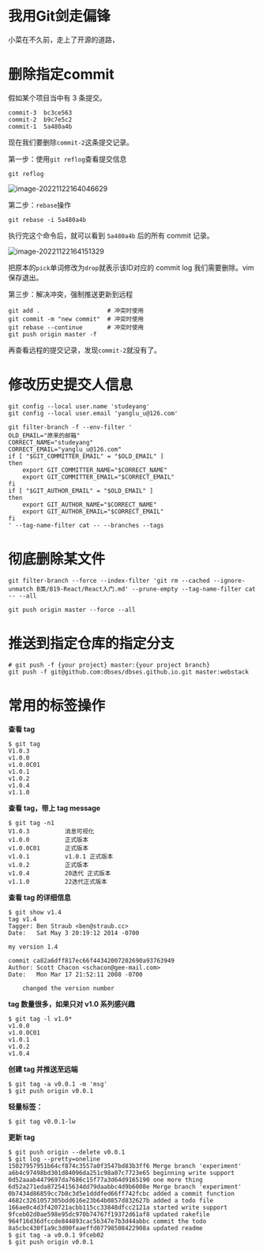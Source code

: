 # 我用Git剑走偏锋

小菜在不久前，走上了开源的道路，

# 删除指定commit

假如某个项目当中有 3 条提交。

```
commit-3  bc3ce563
commit-2  b9c7e5c2
commit-1  5a480a4b
```

现在我们要删除`commit-2`这条提交记录。

第一步：使用`git reflog`查看提交信息

```
git reflog
```

![image-20221122164046629](https://technotes.oss-cn-shenzhen.aliyuncs.com/2022/image-20221122164046629.png)

第二步：`rebase`操作

```
git rebase -i 5a480a4b
```

执行完这个命令后，就可以看到 `5a480a4b` 后的所有 commit 记录。

![image-20221122164151329](https://technotes.oss-cn-shenzhen.aliyuncs.com/2022/image-20221122164151329.png)

把原本的`pick`单词修改为`drop`就表示该ID对应的 commit log 我们需要删除。vim 保存退出。

第三步：解决冲突，强制推送更新到远程

```
git add .                   # 冲突时使用
git commit -m "new commit"  # 冲突时使用
git rebase --continue       # 冲突时使用
git push origin master -f
```

再查看远程的提交记录，发现`commit-2`就没有了。

# 修改历史提交人信息

```
git config --local user.name 'studeyang'
git config --local user.email 'yanglu_u@126.com'
```

```
git filter-branch -f --env-filter '
OLD_EMAIL="原来的邮箱"
CORRECT_NAME="studeyang"
CORRECT_EMAIL="yanglu_u@126.com"
if [ "$GIT_COMMITTER_EMAIL" = "$OLD_EMAIL" ]
then
    export GIT_COMMITTER_NAME="$CORRECT_NAME"
    export GIT_COMMITTER_EMAIL="$CORRECT_EMAIL"
fi
if [ "$GIT_AUTHOR_EMAIL" = "$OLD_EMAIL" ]
then
    export GIT_AUTHOR_NAME="$CORRECT_NAME"
    export GIT_AUTHOR_EMAIL="$CORRECT_EMAIL"
fi
' --tag-name-filter cat -- --branches --tags
```

# 彻底删除某文件

```
git filter-branch --force --index-filter 'git rm --cached --ignore-unmatch B类/B19-React/React入门.md' --prune-empty --tag-name-filter cat -- --all

git push origin master --force --all
```

# 推送到指定仓库的指定分支

```
# git push -f {your project} master:{your project branch}
git push -f git@github.com:dbses/dbses.github.io.git master:webstack
```

# 常用的标签操作

**查看 tag**

```shell
$ git tag
V1.0.3
v1.0.0
v1.0.0C01
v1.0.1
v1.0.2
v1.0.4
v1.1.0
```

**查看 tag，带上 tag message**

```shell
$ git tag -n1
V1.0.3          消息可视化
v1.0.0          正式版本
v1.0.0C01       正式版本
v1.0.1          v1.0.1 正式版本
v1.0.2          正式版本
v1.0.4          20迭代 正式版本
v1.1.0          22迭代正式版本
```

**查看 tag 的详细信息**

```shell
$ git show v1.4
tag v1.4
Tagger: Ben Straub <ben@straub.cc>
Date:   Sat May 3 20:19:12 2014 -0700

my version 1.4

commit ca82a6dff817ec66f44342007202690a93763949
Author: Scott Chacon <schacon@gee-mail.com>
Date:   Mon Mar 17 21:52:11 2008 -0700

    changed the version number
```

**tag 数量很多，如果只对 v1.0 系列感兴趣**

```shell
$ git tag -l v1.0*
v1.0.0
v1.0.0C01
v1.0.1
v1.0.2
v1.0.4
```

**创建 tag 并推送至远端**

```shell
$ git tag -a v0.0.1 -m 'msg'
$ git push origin v0.0.1
```

**轻量标签：**

```shell
$ git tag v0.0.1-lw
```

**更新 tag**

```shell
$ git push origin --delete v0.0.1
$ git log --pretty=oneline
15027957951b64cf874c3557a0f3547bd83b3ff6 Merge branch 'experiment'
a6b4c97498bd301d84096da251c98a07c7723e65 beginning write support
0d52aaab4479697da7686c15f77a3d64d9165190 one more thing
6d52a271eda8725415634dd79daabbc4d9b6008e Merge branch 'experiment'
0b7434d86859cc7b8c3d5e1dddfed66ff742fcbc added a commit function
4682c3261057305bdd616e23b64b0857d832627b added a todo file
166ae0c4d3f420721acbb115cc33848dfcc2121a started write support
9fceb02d0ae598e95dc970b74767f19372d61af8 updated rakefile
964f16d36dfccde844893cac5b347e7b3d44abbc commit the todo
8a5cbc430f1a9c3d00faaeffd07798508422908a updated readme
$ git tag -a v0.0.1 9fceb02
$ git push origin v0.0.1
```













